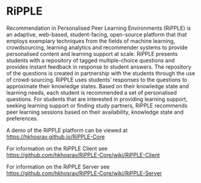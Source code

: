 # RiPPLE
Recommendation in Personalised Peer Learning Environments (RiPPLE) is an adaptive, web-based, student-facing, open-source platform that that employs exemplary techniques from the fields of machine learning, crowdsourcing, learning analytics and recommender systems to provide personalised content and learning support at scale. RiPPLE presents students with a repository of tagged multiple-choice questions and provides instant feedback in response to student answers. The repository of the questions is created in partnership with the students through the use of crowd-sourcing. RiPPLE uses students’ responses to the questions to approximate their knowledge states. Based on their knowledge state and learning needs, each student is recommended a set of personalised questions. For students that are interested in providing learning support, seeking learning support or finding study partners, RiPPLE recommends peer learning sessions based on their availability, knowledge state and preferences. 

A demo of the RiPPLE platform can be viewed at https://hkhosrav.github.io/RiPPLE-Core

For information on the RiPPLE Client see https://github.com/hkhosrav/RiPPLE-Core/wiki/RiPPLE-Client

For information on the RiPPLE Server see https://github.com/hkhosrav/RiPPLE-Core/wiki/RiPPLE-Server

